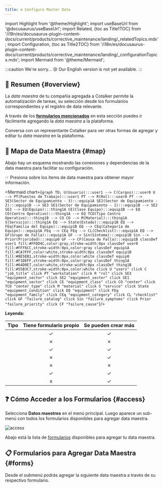 ```yaml
---
title: ⚙️ Configure Master Data
---
```


import Highlight from '@theme/Highlight';
import useBaseUrl from '@docusaurus/useBaseUrl'; 
import Related, {toc as Title1TOC} from '/i18n/es/docusaurus-plugin-content-docs/current/products/corrective_maintenance/landing/_relatedTopics.mdx'; 
import Configuration, {toc as Title2TOC} from '/i18n/es/docusaurus-plugin-content-docs/current/products/corrective_maintenance/landing/_configurationTopics.mdx'; 
import Mermaid from '@theme/Mermaid';

:::caution We're sorry... 😢
Our English version is not yet available.
:::

## 📌 Resumen {#overview}
La _data maestra_ de tu compañía agregada a Cotalker permite la automatización de tareas, su selección desde los formularios correspondientes y el registro de data relevante.

A través de los [**formularios mencionados**](#forms) en esta sección puedes ir fácilmente agregando la _data maestra_ a la plataforma.

Conversa con un representante Cotalker para ver otras formas de agregar y editar tu _data maestra_ en la plataforma.

## 📍 Mapa de Data Maestra {#map}
Abajo hay un esquema mostrando las conexiones y dependencias de la data maestra para facilitar su configuración.

<div className="align-center">

<span className="badge badge--warning">☞ Presiona sobre los ítems de data maestra para obtener mayor información.</span>

</div>

<div className="align-center">

<Mermaid chart={`
    graph TD;
        U(Usuario):::user1 --> C(Cargos):::user0
        U --> PT(Puestos de Trabajo):::user1
        PT --> R(Rol):::user0
        PT --> SE3(Sector de Equipamiento - 3):::equip1A
        SE2(Sector de Equipamiento - 2):::equip1B --> SE3
        SE1(Sector de Equipamiento - 1):::equip1B --> SE2
        SE3 --> EQ(Equipo):::thing1A
        CE(Clase Equipo):::equip1B --> EQ
        CO(Centro Operativo):::thing1A --> EQ
        TCO(Tipo Centro Operativo):::thing1B --> CO
        CO --> M(Material):::thing1A
        S(Servicio):::thing1A
        EQ --> State(Estado):::equip1B
        EQ --> FEq(Familia del Equipo):::equip1B
        EQ --> CEq(Categoría de Equipo):::equip1A
        FEq --> CEq
        FEq --> CL(Checklist):::equip1A
        EQ --> GF(Grupo de Falla):::equip1A
        GF --> Sin(Síntoma):::equip1B
        Sin --> Prior(Prioridad):::equip0
        GF --> CF(Causa de Falla):::equip1B
        classDef user1 fill:#FFDD4C,color:gray,stroke-width:0px
        classDef user0 fill:#FFF6CC,stroke-width:0px,color:gray
        classDef equip1A fill:#CA7FFF,color:white,stroke-width:0px
        classDef equip1B fill:#8E5EB1,stroke-width:0px,color:white
        classDef equip0 fill:#F1DEFF,stroke-width:0px,color:gray
        classDef thing1A fill:#64D0E7,color:white,stroke-width:0px
        classDef thing1B fill:#55B3C7,stroke-width:0px,color:white
        click U "users"
        click C "job_title"
        click PT "workstation"
        click R "rol"
        click SE3 "equipment_sector"
        click SE2 "equipment_sector"
        click SE1 "equipment_sector"
        click CE "equipment_class"
        click CO "center"
        click TCO "center_type"
        click M "material"
        click S "service"
        click State "equipment_condition"
        click EQ "equipment"
        click FEq "equipment_family"
        click CEq "equipment_category"
        click CL "checklist"
        click GF "failure_catalog"
        click Sin "failure_symptoms"
        click Prior "failure_priority"
        click CF "failure_cause"
`}/>


</div>

<div className="align-center">

**Leyenda:**

Tipo | Tiene formulario propio | Se pueden crear más
:---: | :---: | :---:
<Highlight text="Relacionado con Usuarios" color="#FFDD4C" textcolor="gray"/> | ✓ | ✓ 
<Highlight text="Relacionado con Usuarios" color="#FFF6CC" textcolor="gray"/> | ✗ | ✗ 
<Highlight text="Relacionado con Equipos" color="#CA7FFF" textcolor="white"/> | ✓ | ✓
<Highlight text="Relacionado con Equipos" color="#8E5EB1" textcolor="white"/> | ✗ | ✓
<Highlight text="Relacionado con Equipos" color="#F1DEFF" textcolor="gray"/> | ✗ | ✗
<Highlight text="Relacionado con Activos" color="#64D0E7" textcolor="white"/> | ✓ | ✓
<Highlight text="Relacionado con Activos" color="#55B3C7" textcolor="white"/> | x | ✓


</div>


## ❓ Cómo Acceder a los Formularios {#access}
Selecciona **Datos maestros** en el menú principal. Luego aparece un sub-menú con todos los formularios disponibles para agregar data maestra.

<div className="margin-left--lg img_sizing">

![access](/img/productos_es/product_master_data_00.png)

</div>

Abajo está la lista de [formularios](#forms) disponibles para agregar tu data maestra.

## 📋 Formularios para Agregar Data Maestra {#forms}
Desde el submenú podrás agregar la siguiente data maestra a través de su respectivo formulario.

<Configuration/>